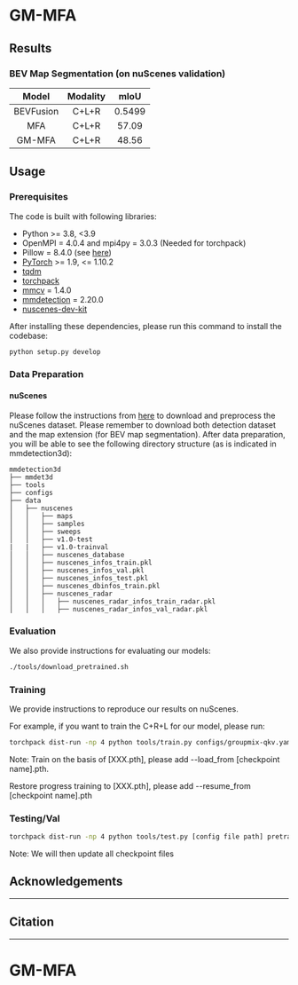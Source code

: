 # GM-MFA

## Results

### BEV Map Segmentation (on nuScenes validation)

|   Model   | Modality |  mIoU  | 
|:---------:|:--------:|:------:|
| BEVFusion |  C+L+R   | 0.5499 |
|    MFA    |    C+L+R     | 57.09  |
|  GM-MFA   |    C+L+R     | 48.56  |

## Usage

### Prerequisites

The code is built with following libraries:

- Python >= 3.8, \<3.9
- OpenMPI = 4.0.4 and mpi4py = 3.0.3 (Needed for torchpack)
- Pillow = 8.4.0 (see [here](https://github.com/mit-han-lab/bevfusion/issues/63))
- [PyTorch](https://github.com/pytorch/pytorch) >= 1.9, \<= 1.10.2
- [tqdm](https://github.com/tqdm/tqdm)
- [torchpack](https://github.com/mit-han-lab/torchpack)
- [mmcv](https://github.com/open-mmlab/mmcv) = 1.4.0
- [mmdetection](http://github.com/open-mmlab/mmdetection) = 2.20.0
- [nuscenes-dev-kit](https://github.com/nutonomy/nuscenes-devkit)

After installing these dependencies, please run this command to install the codebase:

```bash
python setup.py develop
```

### Data Preparation

#### nuScenes

Please follow the instructions from [here](https://github.com/open-mmlab/mmdetection3d/blob/master/docs/en/datasets/nuscenes_det.md) to download and preprocess the nuScenes dataset. Please remember to download both detection dataset and the map extension (for BEV map segmentation). After data preparation, you will be able to see the following directory structure (as is indicated in mmdetection3d):

```
mmdetection3d
├── mmdet3d
├── tools
├── configs
├── data
│   ├── nuscenes
│   │   ├── maps
│   │   ├── samples
│   │   ├── sweeps
│   │   ├── v1.0-test
|   |   ├── v1.0-trainval
│   │   ├── nuscenes_database
│   │   ├── nuscenes_infos_train.pkl
│   │   ├── nuscenes_infos_val.pkl
│   │   ├── nuscenes_infos_test.pkl
│   │   ├── nuscenes_dbinfos_train.pkl
│   │   ├── nuscenes_radar
│   │   │   ├── nuscenes_radar_infos_train_radar.pkl
│   │   │   ├── nuscenes_radar_infos_val_radar.pkl
```

### Evaluation

We also provide instructions for evaluating our models: 

```bash
./tools/download_pretrained.sh
```

### Training

We provide instructions to reproduce our results on nuScenes.

For example, if you want to train the C+R+L for our model, please run:

```bash
torchpack dist-run -np 4 python tools/train.py configs/groupmix-qkv.yaml
```
Note:
Train on the basis of [XXX.pth], please add --load_from [checkpoint name].pth.

Restore progress training to [XXX.pth], please add --resume_from [checkpoint name].pth
### Testing/Val

```bash
torchpack dist-run -np 4 python tools/test.py [config file path] pretrained/[checkpoint name].pth --eval map
```

Note: We will then update all checkpoint files



## Acknowledgements

----

## Citation

---
# GM-MFA

